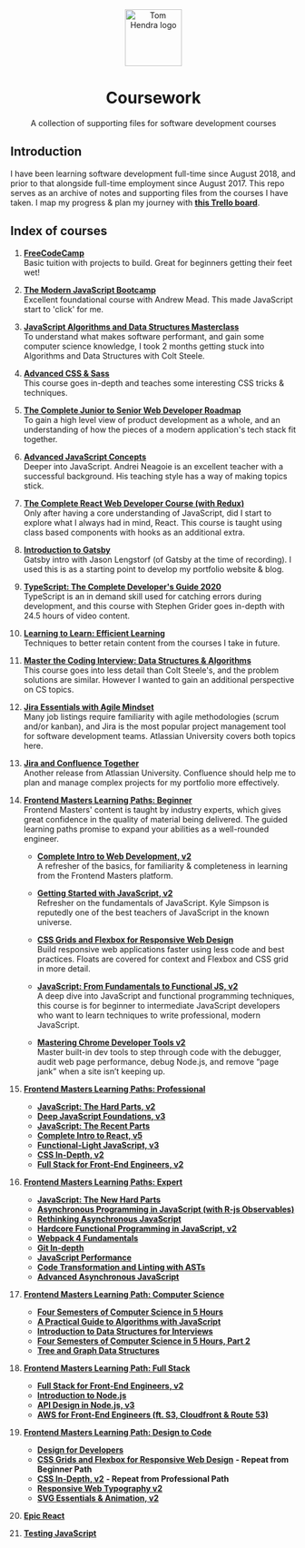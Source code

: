 <div align=center>
<img alt="Tom Hendra logo" src="https://res.cloudinary.com/tomhendra/image/upload/v1567091669/tomhendra-logo/tomhendra-logo-round-1024.png" width="100" />
<h1>Coursework</h1>
<p>A collection of supporting files for software development courses</p>
</div>

## Introduction

I have been learning software development full-time since August 2018, and prior to that alongside full-time employment since August 2017. This repo serves as an archive of notes and supporting files from the courses I have taken. I map my progress & plan my journey with **[this Trello board](https://trello.com/b/R1CVyI4S)**.

## Index of courses

1.  **[FreeCodeCamp](1-free-code-camp)**\
    Basic tuition with projects to build. Great for beginners getting their feet wet!

2.  **[The Modern JavaScript Bootcamp](2-modern-javascript-bootcamp)**\
    Excellent foundational course with Andrew Mead. This made JavaScript start to 'click' for me.

3.  **[JavaScript Algorithms and Data Structures Masterclass](3-algorithms-and-data-structures)**\
    To understand what makes software performant, and gain some computer science knowledge, I took 2 months getting stuck into Algorithms and Data Structures with Colt Steele.

4.  **[Advanced CSS & Sass](4-advanced-css-and-sass)**\
    This course goes in-depth and teaches some interesting CSS tricks & techniques.

5.  **[The Complete Junior to Senior Web Developer Roadmap](5-complete-junior-to-senior-web-developer)**\
    To gain a high level view of product development as a whole, and an understanding of how the pieces of a modern application's tech stack fit together.

6.  **[Advanced JavaScript Concepts](6-advanced-javascript-concepts)**\
    Deeper into JavaScript. Andrei Neagoie is an excellent teacher with a successful background. His teaching style has a way of making topics stick.

7.  **[The Complete React Web Developer Course (with Redux)](7-complete-react-web-developer)**\
    Only after having a core understanding of JavaScript, did I start to explore what I always had in mind, React. This course is taught using class based components with hooks as an additional extra.

8.  **[Introduction to Gatsby](8-gatsby-intro)**\
     Gatsby intro with Jason Lengstorf (of Gatsby at the time of recording). I used this is as a starting point to develop my portfolio website & blog.

9.  **[TypeScript: The Complete Developer's Guide 2020](9-typescript-complete-developers-guide)**\
    TypeScript is an in demand skill used for catching errors during development, and this course with Stephen Grider goes in-depth with 24.5 hours of video content.

10. **[Learning to Learn: Efficient Learning](10-learning-to-learn)**\
    Techniques to better retain content from the courses I take in future.

11. **[Master the Coding Interview: Data Structures & Algorithms](11-master-the-coding-interview)**\
    This course goes into less detail than Colt Steele's, and the problem solutions are similar. However I wanted to gain an additional perspective on CS topics.

12. **[Jira Essentials with Agile Mindset](12-jira-essentials-with-agile-mindset)**\
    Many job listings require familiarity with agile methodologies (scrum and/or kanban), and Jira is the most popular project management tool for software development teams. Atlassian University covers both topics here.

13. **[Jira and Confluence Together](13-jira-and-confluence-together)**\
    Another release from Atlassian University. Confluence should help me to plan and manage complex projects for my portfolio more effectively.

14. **[Frontend Masters Learning Paths: Beginner](14-fem-beginner)**\
    Frontend Masters' content is taught by industry experts, which gives great confidence in the quality of material being delivered. The guided learning paths promise to expand your abilities as a well-rounded engineer.

    - **[Complete Intro to Web Development, v2](14-fem-beginner/1-complete-intro-to-web-development-v2)**\
      A refresher of the basics, for familiarity & completeness in learning from the Frontend Masters platform.

    - **[Getting Started with JavaScript, v2](14-fem-beginner/2-getting-started-with-javascript-v2)**\
       Refresher on the fundamentals of JavaScript. Kyle Simpson is reputedly one of the best teachers of JavaScript in the known universe.

    - **[CSS Grids and Flexbox for Responsive Web Design](14-fem-beginner/3-css-grids-and-flexbox-for-responsive-web-design)**\
       Build responsive web applications faster using less code and best practices. Floats are covered for context and Flexbox and CSS grid in more detail.

    - **[JavaScript: From Fundamentals to Functional JS, v2](14-fem-beginner/4-javascript-from-fundamentals-to-functional-js-v2)**\
       A deep dive into JavaScript and functional programming techniques, this course is for beginner to intermediate JavaScript developers who want to learn techniques to write professional, modern JavaScript.

    - **[Mastering Chrome Developer Tools v2]()**\
       Master built-in dev tools to step through code with the debugger, audit web page performance, debug Node.js, and remove “page jank” when a site isn’t keeping up.

15. **[Frontend Masters Learning Paths: Professional]()**

    - **[JavaScript: The Hard Parts, v2]()**
    - **[Deep JavaScript Foundations, v3]()**
    - **[JavaScript: The Recent Parts]()**
    - **[Complete Intro to React, v5]()**
    - **[Functional-Light JavaScript, v3]()**
    - **[CSS In-Depth, v2]()**
    - **[Full Stack for Front-End Engineers, v2]()**

16. **[Frontend Masters Learning Paths: Expert]()**

    - **[JavaScript: The New Hard Parts]()**
    - **[Asynchronous Programming in JavaScript (with R-js Observables)]()**
    - **[Rethinking Asynchronous JavaScript]()**
    - **[Hardcore Functional Programming in JavaScript, v2]()**
    - **[Webpack 4 Fundamentals]()**
    - **[Git In-depth]()**
    - **[JavaScript Performance]()**
    - **[Code Transformation and Linting with ASTs]()**
    - **[Advanced Asynchronous JavaScript]()**

17. **[Frontend Masters Learning Path: Computer Science]()**

    - **[Four Semesters of Computer Science in 5 Hours]()**
    - **[A Practical Guide to Algorithms with JavaScript]()**
    - **[Introduction to Data Structures for Interviews]()**
    - **[Four Semesters of Computer Science in 5 Hours, Part 2]()**
    - **[Tree and Graph Data Structures]()**

18. **[Frontend Masters Learning Path: Full Stack]()**

    - **[Full Stack for Front-End Engineers, v2]()**
    - **[Introduction to Node.js]()**
    - **[API Design in Node.js, v3]()**
    - **[AWS for Front-End Engineers (ft. S3, Cloudfront & Route 53)]()**

19. **[Frontend Masters Learning Path: Design to Code]()**

    - **[Design for Developers]()**
    - **[CSS Grids and Flexbox for Responsive Web Design]()** **- Repeat from Beginner Path**
    - **[CSS In-Depth, v2]()** **- Repeat from Professional Path**
    - **[Responsive Web Typography v2]()**
    - **[SVG Essentials & Animation, v2]()**

20. **[Epic React](https://epicreact.dev)**

21. **[Testing JavaScript](https://testingjavascript.com)**
